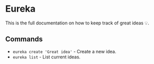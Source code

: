 # Eureka

This is the full documentation on how to keep track of great ideas 💡.

## Commands

* `eureka create 'Great idea'` - Create a new idea.
* `eureka list` - List current ideas.
